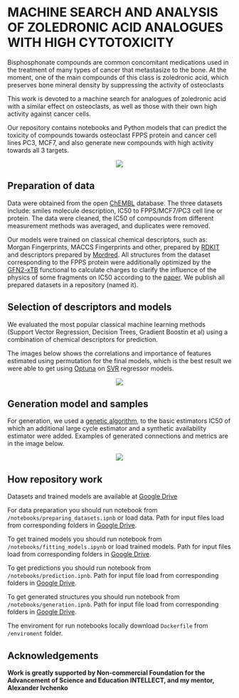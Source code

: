 # MACHINE SEARCH AND ANALYSIS OF ZOLEDRONIC ACID ANALOGUES WITH HIGH CYTOTOXICITY 

Bisphosphonate compounds are common concomitant medications used in the treatment of many types of cancer that metastasize to the bone. At the moment, one of the main compounds of this class is zoledronic acid, which preserves bone mineral density by suppressing the activity of osteoclasts


This work is devoted to a machine search for analogues of zoledronic acid with a similar effect on osteoclasts, as well as those with their own high activity against cancer cells.

Our repository contains notebooks and Python models that can predict the toxicity of compounds towards osteoclast FPPS protein and cancer cell lines PC3, MCF7, and also generate new compounds with high activity towards all 3 targets.
<p align="center">
  <img src="https://github.com/ArtAnichkin/FC_search/assets/94009755/11aad50b-9201-4681-8183-b81d905e6a02" />
</p>

## Preparation of data

Data were obtained from the open [ChEMBL](https://www.ebi.ac.uk/chembl/) database. The three datasets include: smiles molecule description, IC50 to FPPS/MCF7/PC3 cell line or protein. The data were cleaned, the IC50 of compounds from different measurement methods was averaged, and duplicates were removed.

Our models were trained on classical chemical descriptors, such as: Morgan Fingerprints, MACCS Fingerprints and other, prepared by [RDKIT](https://www.rdkit.org/) and descriptors prepared by [Mordred](https://github.com/mordred-descriptor/mordred?tab=BSD-3-Clause-1-ov-file#readme). All structures from the dataset corresponding to the FPPS protein were additionally optimized by the [GFN2-xTB](https://xtb-docs.readthedocs.io/en/latest/) functional to calculate charges to clarify the influence of the physics of some fragments on IC50 according to the [paper](https://chemistry-europe.onlinelibrary.wiley.com/doi/10.1002/cmdc.200500059). We publish all prepared datasets in a repository (named it).


## Selection of descriptors and models 

We evaluated the most popular classical machine learning methods (Support Vector Regression, Decision Trees, Gradient Boostin et al) using a combination of chemical descriptors for prediction.

The images below shows the correlations and importance of features estimated using permutation for the final models, which is the best result we were able to get using [Optuna](https://arxiv.org/abs/1907.10902) on [SVR](https://scikit-learn.org/stable/modules/generated/sklearn.svm.SVR.html#sklearn.svm.SVR) regressor models.

<p align="center">
  <img src="https://github.com/ArtAnichkin/FC_search/assets/94009755/6b60ab79-0199-42a4-a24d-ea12fb64925c" />
</p>

## Generation model and samples

For generation, we used a [genetic algorithm](https://pubs.rsc.org/en/content/articlelanding/2021/sc/d1sc00231g), to the basic estimators IC50 of which an additional large cycle estimator and a synthetic availability estimator were added. Examples of generated connections and metrics are in the image below.

<p align="center">
  <img src="https://github.com/ArtAnichkin/FC_search/assets/94009755/f4922122-875f-4334-81dd-a9584869cc57" />
</p>

## How repository work

Datasets and trained models are available at [Google Drive](https://drive.google.com/drive/folders/1WtDQLZIx_Zwt6z04H2ji3JKgEYXwAWhX?usp=sharing)

For data preparation you should run notebook from `/notebooks/preparing_datasets.ipnb` or load data. Path for input files load from corresponding folders in [Google Drive](https://drive.google.com/drive/folders/1WtDQLZIx_Zwt6z04H2ji3JKgEYXwAWhX?usp=sharing).

To get trained models you should run notebook from `/notebooks/fitting_models.ipynb` or load trained models. Path for input files load from corresponding folders in [Google Drive](https://drive.google.com/drive/folders/1WtDQLZIx_Zwt6z04H2ji3JKgEYXwAWhX?usp=sharing). 

To get predictions you should run notebook from `/notebooks/prediction.ipnb`. Path for input file load from corresponding folders in [Google Drive](https://drive.google.com/drive/folders/1WtDQLZIx_Zwt6z04H2ji3JKgEYXwAWhX?usp=sharing).

To get generated structures you should run notebook from `/notebooks/generation.ipnb`. Path for input file load from corresponding folders in [Google Drive](https://drive.google.com/drive/folders/1WtDQLZIx_Zwt6z04H2ji3JKgEYXwAWhX?usp=sharing).

The enviroment for run notebooks locally download `Dockerfile` from `/enviroment` folder.
        
## Acknowledgements

**Work is greatly supported by Non-commercial Foundation for the Advancement of Science and Education INTELLECT, and my mentor, Alexander Ivchenko**
